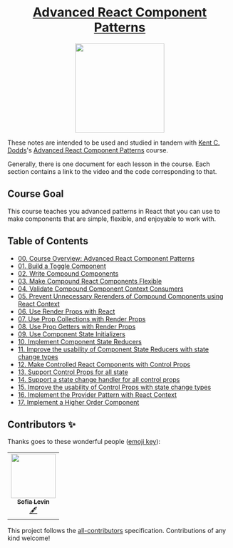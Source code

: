 <p align="center">

<h1 align="center"><a href="https://egghead.io/courses/advanced-react-component-patterns">Advanced React Component Patterns</a></h1>

<p align="center"><img src="https://d2eip9sf3oo6c2.cloudfront.net/series/square_covers/000/000/166/square_480/EGH_ReactAdvPatterns2_Final.png" width="200"></p>

These notes are intended to be used and studied in tandem with [Kent C. Dodds](https://egghead.io/instructors/kentcdodds)'s [Advanced React Component Patterns](https://egghead.io/courses/advanced-react-component-patterns) course.

Generally, there is one document for each lesson in the course. Each section contains a link to the video and the code corresponding to that.

## Course Goal

This course teaches you advanced patterns in React that you can use to make components that are simple, flexible, and enjoyable to work with.

## Table of Contents

- [00. Course Overview: Advanced React Component Patterns](notes/00-course-overview-advanced-react-component-patterns.md)
- [01. Build a Toggle Component](notes/01-build-a-toggle-component.md)
- [02. Write Compound Components](notes/02-write-compound-components.md)
- [03. Make Compound React Components Flexible](notes/03-make-compound-react-components-flexible.md)
- [04. Validate Compound Component Context Consumers](notes/04-validate-compound-component-context-consumers.md)
- [05. Prevent Unnecessary Rerenders of Compound Components using React Context](notes/05-prevent-unnecessary-rerenders-of-compound-components-using-react-context.md)
- [06. Use Render Props with React](notes/06-use-render-props-with-react.md)
- [07. Use Prop Collections with Render Props](notes/07-use-prop-collections-with-render-props.md)
- [08. Use Prop Getters with Render Props](notes/08-use-prop-getters-with-render-props.md)
- [09. Use Component State Initializers](notes/09-use-component-state-initializers.md)
- [10. Implement Component State Reducers](notes/10-implement-component-state-reducers.md)
- [11. Improve the usability of Component State Reducers with state change types](notes/11-improve-the-usability-of-component-state-reducers-with-state-change-types.md)
- [12. Make Controlled React Components with Control Props](notes/12-make-controlled-react-components-with-control-props.md)
- [13. Support Control Props for all state](notes/13-support-control-props-for-all-state.md)
- [14. Support a state change handler for all control props](notes/14-support-a-state-change-handler-for-all-control-props.md)
- [15. Improve the usability of Control Props with state change types](notes/15-improve-the-usability-of-control-props-with-state-change-types.md)
- [16. Implement the Provider Pattern with React Context](notes/16-implement-the-provider-pattern-with-react-context.md)
- [17. Implement a Higher Order Component](notes/17-implement-a-higher-order-component.md)

## Contributors ✨

Thanks goes to these wonderful people ([emoji key](https://allcontributors.org/docs/en/emoji-key)):
<!-- ALL-CONTRIBUTORS-LIST:START - Do not remove or modify this section -->
<!-- prettier-ignore-start -->
<!-- markdownlint-disable -->
<table>
  <tr>
    <td align="center"><a href="https://github.com/sofialevin"><img src="https://avatars3.githubusercontent.com/u/8367070?s=460&u=10325d10d9d412ad10357e8a28c4f6ee589687b8&v=4" width="100px;" alt=""/><br /><sub><b>Sofia Levin</b></sub></a><br /><a href="#content-tomByrer" title="Content">🖋</a></td>
</table>

<!-- markdownlint-enable -->
<!-- prettier-ignore-end -->
<!-- ALL-CONTRIBUTORS-LIST:END -->

This project follows the [all-contributors](https://github.com/all-contributors/all-contributors) specification. Contributions of any kind welcome!
